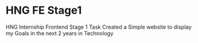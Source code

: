 # HNG FE Stage1
 HNG Internship Frontend Stage 1 Task
Created a Simple website to display my Goals in the next 2 years in Technology